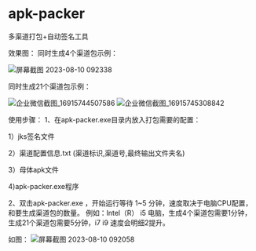 # apk-packer
多渠道打包+自动签名工具

效果图：
同时生成4个渠道包示例：

![屏幕截图 2023-08-10 092338](https://github.com/G452/apk-packer/assets/43021403/885f098e-8264-4532-9b9f-140809f9a650)

同时生成21个渠道包示例：

![企业微信截图_16915744507586](https://github.com/G452/apk-packer/assets/43021403/db4295a1-909c-4100-a78c-eea326464f61)
![企业微信截图_16915745308842](https://github.com/G452/apk-packer/assets/43021403/bb635858-fd46-4953-b598-9d08481ed440)



使用步骤：
1、在apk-packer.exe目录内放入打包需要的配置：

   1）jks签名文件
   
   2）渠道配置信息.txt (渠道标识,渠道号,最终输出文件夹名)
   
   3）母体apk文件
   
   4)apk-packer.exe程序
   
2、双击apk-packer.exe ，开始运行等待 1~5 分钟，速度取决于电脑CPU配置，和要生成渠道包的数量。
例如：Intel（R） i5 电脑，生成4个渠道包需要1分钟，生成21个渠道包需要5分钟，i7 i9 速度会明细2提升。

如图：
![屏幕截图 2023-08-10 092058](https://github.com/G452/apk-packer/assets/43021403/467151b9-0ae9-4de6-9440-e07e6b941240)
